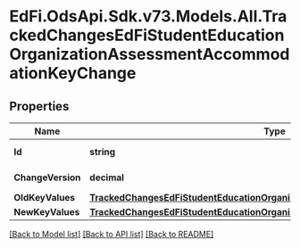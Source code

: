 # EdFi.OdsApi.Sdk.v73.Models.All.TrackedChangesEdFiStudentEducationOrganizationAssessmentAccommodationKeyChange

## Properties

Name | Type | Description | Notes
------------ | ------------- | ------------- | -------------
**Id** | **string** | Resource identifier | [optional] 
**ChangeVersion** | **decimal** | Change version | [optional] 
**OldKeyValues** | [**TrackedChangesEdFiStudentEducationOrganizationAssessmentAccommodationKey**](TrackedChangesEdFiStudentEducationOrganizationAssessmentAccommodationKey.md) |  | [optional] 
**NewKeyValues** | [**TrackedChangesEdFiStudentEducationOrganizationAssessmentAccommodationKey**](TrackedChangesEdFiStudentEducationOrganizationAssessmentAccommodationKey.md) |  | [optional] 

[[Back to Model list]](../../README.md#documentation-for-models) [[Back to API list]](../../README.md#documentation-for-api-endpoints) [[Back to README]](../../README.md)

